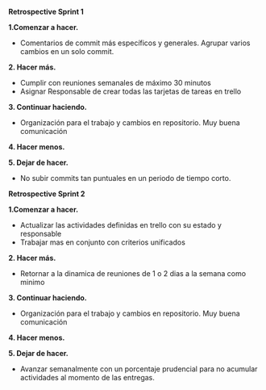 **Retrospective Sprint 1**

**1.Comenzar a hacer.**
- Comentarios de commit más específicos y generales. Agrupar varios cambios en un solo commit.


**2. Hacer más.**
-	Cumplir con reuniones semanales de máximo 30 minutos
-	Asignar Responsable de crear todas las tarjetas de tareas en trello

**3.	Continuar haciendo.**
-	Organización para el trabajo y cambios en repositorio. Muy buena comunicación

**4.	Hacer menos.**


**5. Dejar de hacer.**
- No subir commits tan puntuales en un periodo de tiempo corto. 


**Retrospective Sprint 2**

**1.Comenzar a hacer.**
- Actualizar las actividades definidas en trello con su estado y responsable
- Trabajar mas en conjunto con criterios unificados


**2. Hacer más.**
-	Retornar a la dinamica de reuniones de 1 o 2 dias a la semana como minimo


**3.	Continuar haciendo.**
-	Organización para el trabajo y cambios en repositorio. Muy buena comunicación

**4.	Hacer menos.**


**5. Dejar de hacer.**
- Avanzar semanalmente con un porcentaje prudencial para no acumular actividades al momento
de las entregas.

